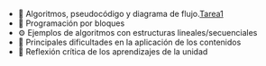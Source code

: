 - 🧠 Algoritmos, pseudocódigo y diagrama de flujo.[Tarea1](Naranjo_Pilar.Informe1.pdf)
- 🧩 Programación por bloques  
- ⚙️ Ejemplos de algoritmos con estructuras lineales/secuenciales  
- 🚧 Principales dificultades en la aplicación de los contenidos  
- 💭 Reflexión crítica de los aprendizajes de la unidad  
